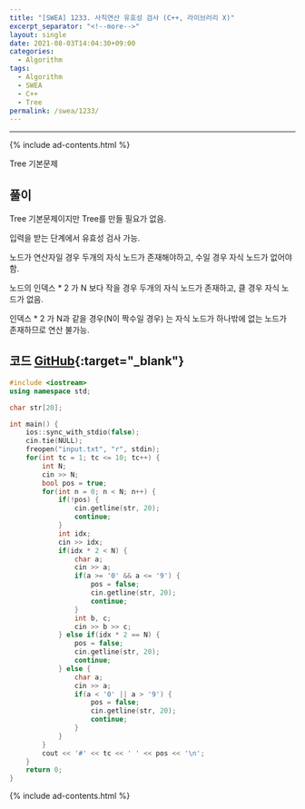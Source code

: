 ```yaml
---
title: "[SWEA] 1233. 사칙연산 유효성 검사 (C++, 라이브러리 X)"
excerpt_separator: "<!--more-->"
layout: single
date: 2021-08-03T14:04:30+09:00
categories:
  - Algorithm
tags:
  - Algorithm
  - SWEA
  - C++
  - Tree
permalink: /swea/1233/
---
```

---
{% include ad-contents.html %}

Tree 기본문제


## 풀이

Tree 기본문제이지만 Tree를 만들 필요가 없음.

입력을 받는 단계에서 유효성 검사 가능.

노드가 연산자일 경우 두개의 자식 노드가 존재해야하고, 수일 경우 자식 노드가 없어야함.

노드의 인덱스 * 2 가 N 보다 작을 경우 두개의 자식 노드가 존재하고, 클 경우 자식 노드가 없음.

인덱스 * 2 가 N과 같을 경우(N이 짝수일 경우) 는 자식 노드가 하나밖에 없는 노드가 존재하므로 연산 불가능.

<!--more-->

## 코드 [GitHub](https://github.com/unionyy/samsung-algorithm-21/blob/main/tree/basic-problems/arithmetic-check/main.cpp){:target="_blank"}

```cpp
#include <iostream>
using namespace std;

char str[20];

int main() {
    ios::sync_with_stdio(false);
    cin.tie(NULL);
    freopen("input.txt", "r", stdin);
    for(int tc = 1; tc <= 10; tc++) {
        int N;
        cin >> N;
        bool pos = true;
        for(int n = 0; n < N; n++) {
            if(!pos) {
                cin.getline(str, 20);
                continue;
            }
            int idx;
            cin >> idx;
            if(idx * 2 < N) {
                char a;
                cin >> a;
                if(a >= '0' && a <= '9') {
                    pos = false;
                    cin.getline(str, 20);
                    continue;
                }
                int b, c;
                cin >> b >> c;
            } else if(idx * 2 == N) {
                pos = false;
                cin.getline(str, 20);
                continue;
            } else {
                char a;
                cin >> a;
                if(a < '0' || a > '9') {
                    pos = false;
                    cin.getline(str, 20);
                    continue;
                }
            }
        }
        cout << '#' << tc << ' ' << pos << '\n';
    }
    return 0;
}
```

{% include ad-contents.html %}